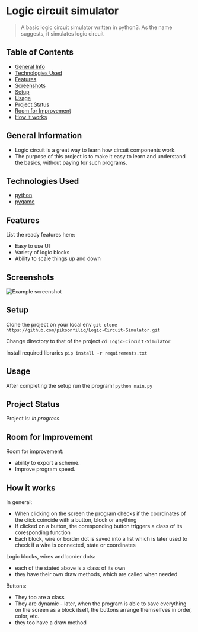 # Logic circuit simulator
> A basic logic circuit simulator written in python3. As the name suggests, it simulates logic circuit 


## Table of Contents
* [General Info](#general-information)
* [Technologies Used](#technologies-used)
* [Features](#features)
* [Screenshots](#screenshots)
* [Setup](#setup)
* [Usage](#usage)
* [Project Status](#project-status)
* [Room for Improvement](#room-for-improvement)
* [How it works](#how-it-works)



## General Information
- Logic circuit is a great way to learn how circuit components work.
- The purpose of this project is to make it easy to learn and understand the basics, without paying for such programs.


## Technologies Used
- [python](https://www.python.org/)
- [pygame](https://www.pygame.org/)


## Features
List the ready features here:
- Easy to use UI
- Variety of logic blocks
- Ability to scale things up and down


## Screenshots
![Example screenshot](./img/screenshot.png)



## Setup
Clone the project on your local env
`git clone https://github.com/pikoonfiliq/Logic-Circuit-Simulator.git`

Change directory to that of the project
`cd Logic-Circuit-Simulator`

Install required libraries
`pip install -r requirements.txt`

## Usage
After completing the setup run the program!
`python main.py`


## Project Status
Project is: _in progress_.


## Room for Improvement
Room for improvement:
- ability to export a scheme.
- Improve program speed.

## How it works
In general:
- When clicking on the screen the program checks if the coordinates of the click coincide with a button, block or anything
- If clicked on a button, the coresponding button triggers a class of its coresponding function
- Each block, wire or border dot is saved into a list which is later used to check if a wire is connected, state or coordinates

Logic blocks, wires and border dots:
- each of the stated above is a class of its own
- they have their own draw methods, which are called when needed

Buttons:
- They too are a class
- They are dynamic - later, when the program is able to save everything on the screen as a block itself, the buttons arrange themselfves in order, color, etc.
- they too have a draw method 
